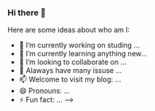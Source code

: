 ### Hi there 👋

Here are some ideas about who am I:

- 🔭 I’m currently working on studing ...
- 🌱 I’m currently learning anything new...
- 👯 I’m looking to collaborate on ...
- 💬 Alaways have many issuse ...
- 📫 Welcome to visit my blog: ...
- 😄 Pronouns: ...
- ⚡ Fun fact: ...
-->
